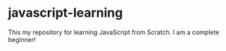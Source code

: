 # javascript-learning
This my repository for learning JavaScript from Scratch. I am a complete beginner!
